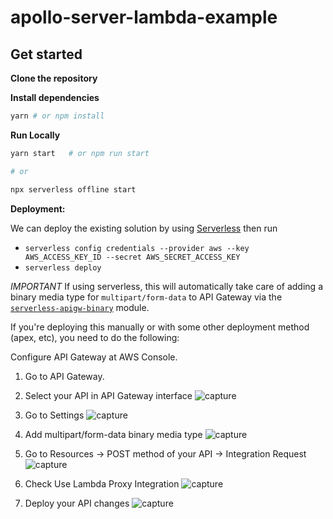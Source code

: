 # apollo-server-lambda-example

## Get started

**Clone the repository**

**Install dependencies**

```sh
yarn # or npm install
```

**Run Locally**

```sh
yarn start   # or npm run start

# or

npx serverless offline start
```

**Deployment:**

We can deploy the existing solution by using [Serverless](https://serverless.com) then run

- `serverless config credentials --provider aws --key AWS_ACCESS_KEY_ID --secret AWS_SECRET_ACCESS_KEY`
- `serverless deploy`

_IMPORTANT_ If using serverless, this will automatically take care of adding a binary media type
for `multipart/form-data` to API Gateway via the [`serverless-apigw-binary`](https://github.com/maciejtreder/serverless-apigw-binary) module.

If you're deploying this manually or with some other deployment method (apex, etc), you need to do the following:

Configure API Gateway at AWS Console.

1. Go to API Gateway.

2. Select your API in API Gateway interface
   ![capture](https://user-images.githubusercontent.com/20258226/33311015-d7901538-d423-11e7-84d8-73b8cff51b42.PNG)

3. Go to Settings
   ![capture](https://user-images.githubusercontent.com/20258226/35557894-cee549a8-05a6-11e8-98b6-8e152cac563f.PNG)

4. Add multipart/form-data binary media type
   ![capture](https://user-images.githubusercontent.com/20258226/35558023-387aefa8-05a7-11e8-9cb8-795b7b464d5b.PNG)

5. Go to Resources -> POST method of your API -> Integration Request
   ![capture](https://user-images.githubusercontent.com/20258226/33311472-324188d0-d425-11e7-9930-86fbad3db181.PNG)

6. Check Use Lambda Proxy Integration
   ![capture](https://user-images.githubusercontent.com/20258226/33311533-57ea733a-d425-11e7-8297-485045c8959e.PNG)

7. Deploy your API changes
   ![capture](https://user-images.githubusercontent.com/20258226/33311608-9cf019a8-d425-11e7-881f-874577a6c4e2.PNG)
